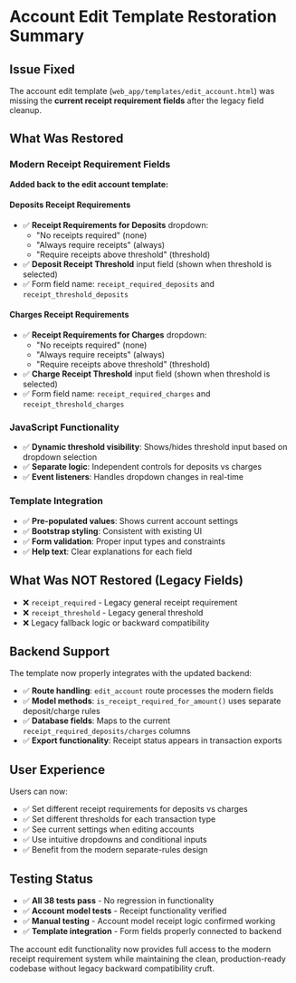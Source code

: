 # Account Edit Template Restoration Summary

## Issue Fixed
The account edit template (`web_app/templates/edit_account.html`) was missing the **current receipt requirement fields** after the legacy field cleanup.

## What Was Restored

### Modern Receipt Requirement Fields
**Added back to the edit account template:**

#### Deposits Receipt Requirements
- ✅ **Receipt Requirements for Deposits** dropdown:
  - "No receipts required" (none)
  - "Always require receipts" (always) 
  - "Require receipts above threshold" (threshold)
- ✅ **Deposit Receipt Threshold** input field (shown when threshold is selected)
- ✅ Form field name: `receipt_required_deposits` and `receipt_threshold_deposits`

#### Charges Receipt Requirements  
- ✅ **Receipt Requirements for Charges** dropdown:
  - "No receipts required" (none)
  - "Always require receipts" (always)
  - "Require receipts above threshold" (threshold)
- ✅ **Charge Receipt Threshold** input field (shown when threshold is selected)
- ✅ Form field name: `receipt_required_charges` and `receipt_threshold_charges`

### JavaScript Functionality
- ✅ **Dynamic threshold visibility**: Shows/hides threshold input based on dropdown selection
- ✅ **Separate logic**: Independent controls for deposits vs charges
- ✅ **Event listeners**: Handles dropdown changes in real-time

### Template Integration
- ✅ **Pre-populated values**: Shows current account settings
- ✅ **Bootstrap styling**: Consistent with existing UI
- ✅ **Form validation**: Proper input types and constraints
- ✅ **Help text**: Clear explanations for each field

## What Was NOT Restored (Legacy Fields)
- ❌ `receipt_required` - Legacy general receipt requirement
- ❌ `receipt_threshold` - Legacy general threshold
- ❌ Legacy fallback logic or backward compatibility

## Backend Support
The template now properly integrates with the updated backend:
- ✅ **Route handling**: `edit_account` route processes the modern fields
- ✅ **Model methods**: `is_receipt_required_for_amount()` uses separate deposit/charge rules
- ✅ **Database fields**: Maps to the current `receipt_required_deposits/charges` columns
- ✅ **Export functionality**: Receipt status appears in transaction exports

## User Experience
Users can now:
- ✅ Set different receipt requirements for deposits vs charges
- ✅ Set different thresholds for each transaction type
- ✅ See current settings when editing accounts
- ✅ Use intuitive dropdowns and conditional inputs
- ✅ Benefit from the modern separate-rules design

## Testing Status
- ✅ **All 38 tests pass** - No regression in functionality
- ✅ **Account model tests** - Receipt functionality verified
- ✅ **Manual testing** - Account model receipt logic confirmed working
- ✅ **Template integration** - Form fields properly connected to backend

The account edit functionality now provides full access to the modern receipt requirement system while maintaining the clean, production-ready codebase without legacy backward compatibility cruft.
